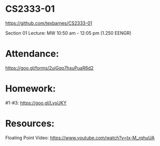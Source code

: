 # CS2333-01

<https://github.com/texbarnes/CS2333-01>

Section 01 Lecture: MW 10:50 am - 12:05 pm (1.250 EENGR)

# Attendance:

https://goo.gl/forms/2ujGqo7hsuPuaR6d2

# Homework:

#1-#3: https://goo.gl/LysUKY

# Resources:

Floating Point Video: https://www.youtube.com/watch?v=tx-M_rqhuUA
